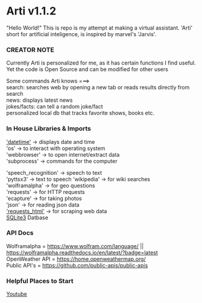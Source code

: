 # Arti v1.1.2

"Hello World!"
This is repo is my attempt at making a virtual assistant. 'Arti' short for artificial inteligence, is inspired by marvel's 'Jarvis'. 

<h3>CREATOR NOTE</h3>  
Currently Arti is personalized for me, as it has certain functions I find useful. Yet the code is Open Source and can be modified for other users

Some commands Arti knows ===>   
search: searches web by opening a new tab or reads results directly from search     
news: displays latest news  
jokes/facts: can tell a random joke/fact  
personalized local db that tracks favorite shows, books etc.     

<h3>In House Libraries & Imports</h3>

<a href="https://docs.python.org/3/library/datetime.html#" target="_blank">'datetime'</a> -> displays date and time    
'os' -> to interact with operating system   
'webbrowser' -> to open internet/extract data   
'subprocess' -> commands for the computer   

'speech_recognition' -> speech to text  
'pyttsx3' -> text to speech 
'wikipedia' -> for wiki searches    
'wolframalpha' -> for geo questions  
'requests' -> for HTTP requests     
'ecapture' -> for taking photos     
'json' -> for reading json data   
<a href="https://docs.python-requests.org/projects/requests-html/en/stable/">'requests_html'</a>  -> for scraping web data  
<a href="https://docs.python.org/3/library/sqlite3.html">SQLite3</a> Datbase


<h3>API Docs</h3>

Wolframalpha = https://www.wolfram.com/language/  || https://wolframalpha.readthedocs.io/en/latest/?badge=latest  
OpenWeather API = https://home.openweathermap.org/  
Public API's = https://github.com/public-apis/public-apis 


<h3>Helpful Places to Start</h3> 

<a href="https://www.youtube.com/results?search_query=coding+a+personal+assistant+" target="_blank">Youtube</a>

<!--
Other Docs

https://github.com/mmirthula02/AI-Personal-Voice-assistant-using-Python/blob/master/venv/virtual.py

https://practicaldatascience.co.uk/data-science/how-to-scrape-google-search-results-using-python 


-->

